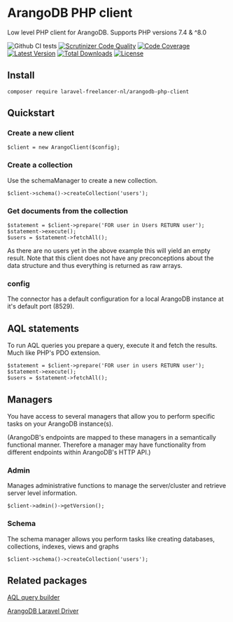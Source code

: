 # ArangoDB PHP client

Low level PHP client for ArangoDB. Supports PHP versions 7.4 & ^8.0

![Github CI tests](https://github.com/LaravelFreelancerNL/arangodb-php-client/workflows/CI%20tests/badge.svg)
[![Scrutinizer Code Quality](https://scrutinizer-ci.com/g/LaravelFreelancerNL/arangodb-php-client/badges/quality-score.png?b=next)](https://scrutinizer-ci.com/g/LaravelFreelancerNL/arangodb-php-client/?branch=next)
[![Code Coverage](https://scrutinizer-ci.com/g/LaravelFreelancerNL/arangodb-php-client/badges/coverage.png?b=next)](https://scrutinizer-ci.com/g/LaravelFreelancerNL/arangodb-php-client/?branch=next)
<a href="https://packagist.org/packages/laravel-freelancer-nl/arangodb-php-client"><img src="https://poser.pugx.org/laravel-freelancer-nl/arangodb-php-client/v/unstable" alt="Latest Version"></a>
<a href="https://packagist.org/packages/laravel-freelancer-nl/arangodb-php-client"><img src="https://poser.pugx.org/laravel-freelancer-nl/arangodb-php-client/downloads" alt="Total Downloads"></a>
<a href="https://packagist.org/packages/laravel-freelancer-nl/arangodb-php-client"><img src="https://poser.pugx.org/laravel-freelancer-nl/arangodb-php-client/license" alt="License"></a>

## Install

```
composer require laravel-freelancer-nl/arangodb-php-client
```
## Quickstart

### Create a new client
``` 
$client = new ArangoClient($config);
``` 

### Create a collection
Use the schemaManager to create a new collection.
``` 
$client->schema()->createCollection('users');
``` 

### Get documents from the collection
``` 
$statement = $client->prepare('FOR user in Users RETURN user');
$statement->execute();
$users = $statement->fetchAll(); 
```
As there are no users yet in the above example this will yield an empty result.
Note that this client does not have any preconceptions about the data structure 
and thus everything is returned as raw arrays.

### config
The connector has a default configuration for a local ArangoDB instance at it's default port (8529).

## AQL statements
To run AQL queries you prepare a query, execute it and fetch the results. Much like PHP's PDO extension.

``` 
$statement = $client->prepare('FOR user in users RETURN user');
$statement->execute();
$users = $statement->fetchAll(); 
```

## Managers
You have access to several managers that allow you to perform specific tasks on your ArangoDB instance(s).

(ArangoDB's endpoints are mapped to these managers in a semantically functional manner. Therefore a manager
may have functionality from different endpoints within ArangoDB's HTTP API.)

### Admin
Manages administrative functions to manage the server/cluster and retrieve server level information. 
``` 
$client->admin()->getVersion();
``` 

### Schema
The schema manager allows you perform tasks like creating databases, collections, indexes, views and graphs
``` 
$client->schema()->createCollection('users');
``` 

## Related packages
[AQL query builder](https://github.com/LaravelFreelancerNL/fluentaql)

[ArangoDB Laravel Driver](https://github.com/LaravelFreelancerNL/laravel-arangodb)